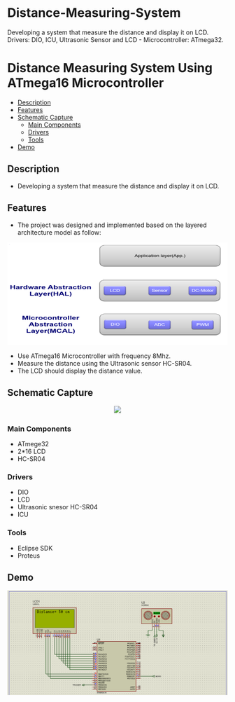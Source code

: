 # Distance-Measuring-System
Developing a system that measure the distance and display it on LCD. Drivers: DIO, ICU, Ultrasonic Sensor and LCD - Microcontroller: ATmega32.
# Distance Measuring System Using ATmega16 Microcontroller
- [Description](#description)
- [Features](#features)
- [Schematic Capture](#Schematic-Capture)
   - [Main Components](#Main-Components)
   - [Drivers](#Drivers)
   - [Tools](#Tools)
- [Demo](#Demo)
## Description
- Developing a system that measure the distance and display it on LCD.
## Features
- The project was designed and implemented based on the layered architecture model as follow:
<p align="center">
  <img src="https://github.com/Mostafa-Medhat/Temperature-Controlled-Fan-System/blob/main/docs/layered%20model.png?raw=true">
</p>

- Use ATmega16 Microcontroller with frequency 8Mhz.
- Measure the distance using the Ultrasonic sensor HC-SR04.
- The LCD should display the distance value.

## Schematic Capture

<p align="center">
  <img src="https://github.com/faatthy/Distance-Measuring-System/assets/110846097/a01a2c1e-c311-4f37-9e2c-1686bc68b14e">

</p>

### Main Components
- ATmege32
- 2*16 LCD
- HC-SR04

### Drivers
- DIO
- LCD
- Ultrasonic snesor HC-SR04
- ICU
### Tools
- Eclipse SDK
- Proteus

## Demo
<p align="center">
  <img src="https://github.com/Mostafa-Medhat/Distance-Measuring-System/blob/main/docs/Demo.png?raw=true">
</p>
